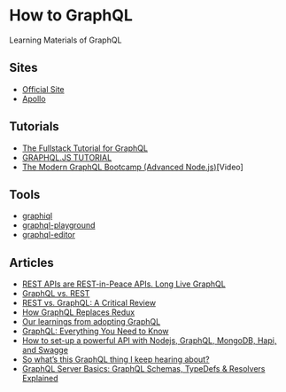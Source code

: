 # How to GraphQL

Learning Materials of GraphQL

## Sites

- [Official Site](https://graphql.org/)
- [Apollo](https://www.apollographql.com/)

## Tutorials

- [The Fullstack Tutorial for GraphQL](https://www.howtographql.com/)
- [GRAPHQL.JS TUTORIAL](https://graphql.org/graphql-js/)
- [The Modern GraphQL Bootcamp (Advanced Node.js)](https://www.udemy.com/graphql-bootcamp/)[Video]

## Tools

- [graphiql](https://github.com/graphql/graphiql)
- [graphql-playground](https://github.com/prisma/graphql-playground)
- [graphql-editor](https://github.com/slothking-online/graphql-editor)


## Articles

- [REST APIs are REST-in-Peace APIs. Long Live GraphQL](https://medium.freecodecamp.org/rest-apis-are-rest-in-peace-apis-long-live-graphql-d412e559d8e4)
- [GraphQL vs. REST](https://blog.apollographql.com/graphql-vs-rest-5d425123e34b)
- [REST vs. GraphQL: A Critical Review](https://medium.com/good-api/rest-vs-graphql-a-critical-review-5f77392658e7)
- [How GraphQL Replaces Redux](https://hackernoon.com/how-graphql-replaces-redux-3fff8289221d)
- [Our learnings from adopting GraphQL](https://medium.com/netflix-techblog/our-learnings-from-adopting-graphql-f099de39ae5f)
- [GraphQL: Everything You Need to Know](https://medium.com/@weblab_tech/graphql-everything-you-need-to-know-58756ff253d8)
- [How to set-up a powerful API with Nodejs, GraphQL, MongoDB, Hapi, and Swagge](https://medium.freecodecamp.org/how-to-setup-a-powerful-api-with-nodejs-graphql-mongodb-hapi-and-swagger-e251ac189649)
- [So what’s this GraphQL thing I keep hearing about?](https://medium.freecodecamp.org/so-whats-this-graphql-thing-i-keep-hearing-about-baf4d36c20cf)
- [GraphQL Server Basics: GraphQL Schemas, TypeDefs & Resolvers Explained](https://www.prisma.io/blog/graphql-server-basics-the-schema-ac5e2950214e#9d03)